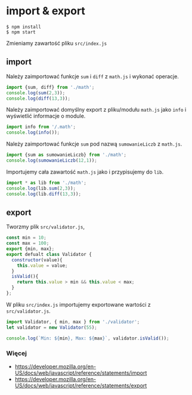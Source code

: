 # import & export
```
$ npm install
$ npm start
```
Zmieniamy zawartość pliku `src/index.js`

## import
Należy zaimportować funkcje `sum` i `diff` z `math.js` i wykonać operacje.

```javascript
import {sum, diff} from './math';
console.log(sum(2,3));
console.log(diff(13,3));
```

Należy zaimportować domyślny export z pliku/modułu `math.js` jako `info` i wyświetlić informacje o module.

```javascript
import info from '/.math';
console.log(info());
```

Należy zaimportować funkcje `sum` pod nazwą `sumowanieLiczb` z `math.js`.

```javascript
import {sum as sumowanieLiczb} from './math';
console.log(sumowanieLiczb(12,1));
```

Importujemy cała zawartość `math.js` jako i przypisujemy do `lib`.

```javascript
import * as lib from './math';
console.log(lib.sum(2,3));
console.log(lib.diff(13,3));
```

## export

Tworzmy plik `src/validator.js`, 

```javascript
const min = 10;
const max = 100;
export {min, max};
export defualt class Validator {
  constructor(value){
    this.value = value;
  }
  isValid(){
    return this.value > min && this.value < max;
  }
};
```

W pliku `src/index.js` importujemy exportowane wartości z `src/validator.js`.

```javascript
import Validator, { min, max } from './validator';
let validator = new Validator(55);

console.log(`Min: ${min}, Max: ${max}`, validator.isValid());
````



### Więcej
- https://developer.mozilla.org/en-US/docs/web/javascript/reference/statements/import
- https://developer.mozilla.org/en-US/docs/web/javascript/reference/statements/export
